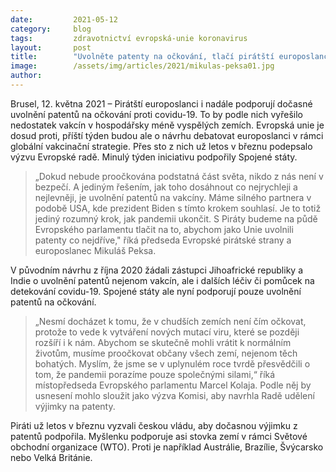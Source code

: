 ```yaml
---
date:         2021-05-12
category:     blog
tags:         zdravotnictví evropská-unie koronavirus
layout:       post
title:        "Uvolněte patenty na očkování, tlačí pirátští europoslanci. Návrhem se bude zabývat europarlament"
image:        /assets/img/articles/2021/mikulas-peksa01.jpg
author:       
---
```

 



Brusel, 12. května 2021 – Pirátští europoslanci i nadále podporují dočasné uvolnění patentů na očkování proti covidu-19. To by podle nich vyřešilo nedostatek vakcín v hospodářsky méně vyspělých zemích. Evropská unie je dosud proti, příští týden budou ale o návrhu debatovat europoslanci v rámci globální vakcinační strategie. Přes sto z nich už letos v březnu podepsalo výzvu Evropské radě. Minulý týden iniciativu podpořily Spojené státy.

> „Dokud nebude proočkována podstatná část světa, nikdo z nás není v bezpečí. A jediným řešením, jak toho dosáhnout co nejrychleji a nejlevněji, je uvolnění patentů na vakcíny. Máme silného partnera v podobě USA, kde prezident Biden s tímto krokem souhlasí. Je to totiž jediný rozumný krok, jak pandemii ukončit. S Piráty budeme na půdě Evropského parlamentu tlačit na to, abychom jako Unie uvolnili patenty co nejdříve," říká předseda Evropské pirátské strany a europoslanec Mikuláš Peksa.

V původním návrhu z října 2020 žádali zástupci Jihoafrické republiky a Indie o uvolnění patentů nejenom vakcín, ale i dalších léčiv či pomůcek na detekování covidu-19. Spojené státy ale nyní podporují pouze uvolnění patentů na očkování.

> „Nesmí docházet k tomu, že v chudších zemích není čím očkovat, protože to vede k vytváření nových mutací viru, které se později rozšíří i k nám. Abychom se skutečně mohli vrátit k normálním životům, musíme proočkovat občany všech zemí, nejenom těch bohatých. Myslím, že jsme se v uplynulém roce tvrdě přesvědčili o tom, že pandemii porazíme pouze společnými silami,“ říká místopředseda Evropského parlamentu Marcel Kolaja. Podle něj by usnesení mohlo sloužit jako výzva Komisi, aby navrhla Radě udělení výjimky na patenty.

Piráti už letos v březnu vyzvali českou vládu, aby dočasnou výjimku z patentů podpořila. Myšlenku podporuje asi stovka zemí v rámci Světové obchodní organizace (WTO). Proti je například Austrálie, Brazílie, Švýcarsko nebo Velká Británie.
